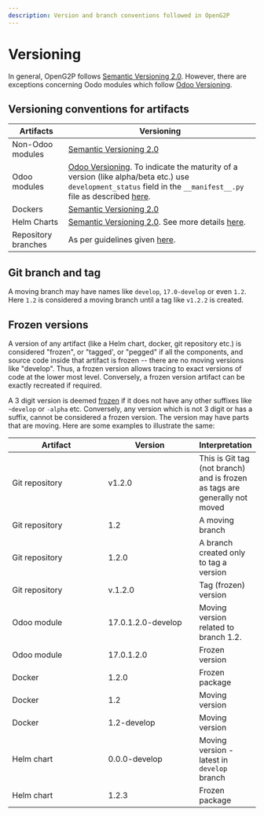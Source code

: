 ```yaml
---
description: Version and branch conventions followed in OpenG2P
---
```


# Versioning

In general, OpenG2P follows  [Semantic Versioning 2.0](https://semver.org/spec/v2.0.0.html). However,  there are exceptions concerning Oodo modules which follow [Odoo Versioning](https://setuptools-odoo.readthedocs.io/en/latest/#versioning). &#x20;

## Versioning conventions for artifacts

| Artifacts           | Versioning                                                                                                                                                                                                                                                                                                                                                   |
| ------------------- | ------------------------------------------------------------------------------------------------------------------------------------------------------------------------------------------------------------------------------------------------------------------------------------------------------------------------------------------------------------ |
| Non-Odoo modules    |  [Semantic Versioning 2.0](https://semver.org/spec/v2.0.0.html)                                                                                                                                                                                                                                                                                              |
| Odoo modules        | [Odoo Versioning](https://setuptools-odoo.readthedocs.io/en/latest/#versioning).  To indicate the maturity of a version (like alpha/beta etc.) use `development_status` field in the `__manifest__.py` file as described [here](https://github.com/OCA/odoo-community.org/blob/master/website/Contribution/oca\_module\_lifecycle\_development\_status.rst). |
| Dockers             |  [Semantic Versioning 2.0](https://semver.org/spec/v2.0.0.html)                                                                                                                                                                                                                                                                                              |
| Helm Charts         |  [Semantic Versioning 2.0](https://semver.org/spec/v2.0.0.html). See more details [here](../deployment/helm-charts.md#helm-chart-versions).                                                                                                                                                                                                                  |
| Repository branches | As per guidelines given [here](versioning.md#git-branch-and-tag).                                                                                                                                                                                                                                                                                            |



## Git branch and tag

A moving branch may have names like `develop`, `17.0-develop` or even `1.2`.  Here `1.2` is considered a moving branch until a tag like `v1.2.2` is created. &#x20;

## Frozen versions

A version of any artifact (like a Helm chart, docker, git repository etc.)  is considered "frozen", or "tagged', or "pegged" if all the components, and source code inside that artifact is frozen -- there are no moving versions like "develop". Thus, a frozen version allows tracing to exact versions of code at the lower most level.  Conversely, a frozen version artifact can be exactly recreated if required.

A 3 digit version is deemed [frozen](versioning.md#frozen-versions) if it does not have any other suffixes like -`develop` or `-alpha` etc. Conversely, any version which is not 3 digit or has a suffix, cannot be considered a frozen version. The version may have parts that are moving.  Here are some examples to illustrate the same:



<table><thead><tr><th width="200">Artifact</th><th width="185">Version</th><th>Interpretation</th></tr></thead><tbody><tr><td>Git repository</td><td>v1.2.0</td><td>This is Git tag (not branch) and is frozen as tags are generally not moved</td></tr><tr><td>Git repository</td><td>1.2</td><td>A moving branch</td></tr><tr><td>Git repository</td><td>1.2.0</td><td>A branch created only to tag a version</td></tr><tr><td>Git repository</td><td>v.1.2.0</td><td>Tag (frozen) version</td></tr><tr><td>Odoo module</td><td>17.0.1.2.0-develop</td><td>Moving version related to branch 1.2.  </td></tr><tr><td>Odoo module</td><td>17.0.1.2.0</td><td>Frozen version </td></tr><tr><td>Docker</td><td>1.2.0</td><td>Frozen package</td></tr><tr><td>Docker</td><td>1.2</td><td>Moving version</td></tr><tr><td>Docker</td><td>1.2-develop</td><td>Moving version</td></tr><tr><td>Helm chart</td><td>0.0.0-develop</td><td>Moving version - latest in <code>develop</code> branch</td></tr><tr><td>Helm chart</td><td>1.2.3</td><td>Frozen package</td></tr></tbody></table>

